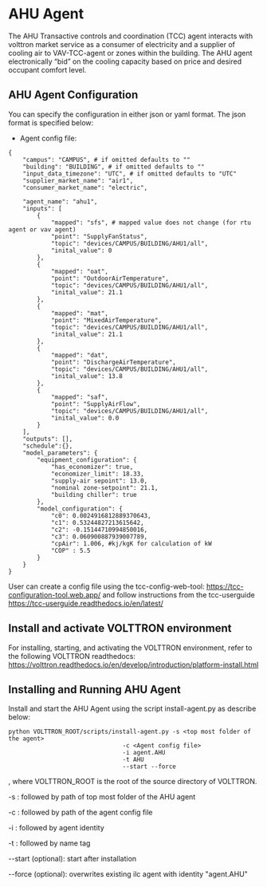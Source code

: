 # AHU Agent

The AHU Transactive controls and coordination (TCC) agent interacts with volttron market service
as a consumer of electricity and a supplier of cooling air to VAV-TCC-agent or zones within the building.
The AHU agent electronically “bid” on the cooling capacity based on price and desired occupant
comfort level.


## AHU Agent Configuration

You can specify the configuration in either json or yaml format. The json format is specified below:

* Agent config file:

````
{
    "campus": "CAMPUS", # if omitted defaults to ""
    "building": "BUILDING", # if omitted defaults to ""
    "input_data_timezone": "UTC", # if omitted defaults to "UTC"
    "supplier_market_name": "air1",
	"consumer_market_name": "electric",

    "agent_name": "ahu1",
    "inputs": [
        {
            "mapped": "sfs", # mapped value does not change (for rtu agent or vav agent)
            "point": "SupplyFanStatus",
            "topic": "devices/CAMPUS/BUILDING/AHU1/all",
            "inital_value": 0
        },
        {
            "mapped": "oat",
            "point": "OutdoorAirTemperature",
            "topic": "devices/CAMPUS/BUILDING/AHU1/all",
            "inital_value": 21.1
        },
        {
            "mapped": "mat",
            "point": "MixedAirTemperature",
            "topic": "devices/CAMPUS/BUILDING/AHU1/all",
            "inital_value": 21.1
        },
        {
            "mapped": "dat",
            "point": "DischargeAirTemperature",
            "topic": "devices/CAMPUS/BUILDING/AHU1/all",
            "inital_value": 13.8
        },
        {
            "mapped": "saf",
            "point": "SupplyAirFlow",
            "topic": "devices/CAMPUS/BUILDING/AHU1/all",
            "inital_value": 0.0
        }
    ],
    "outputs": [],
    "schedule":{},
    "model_parameters": {
        "equipment_configuration": {
            "has_economizer": true,
            "economizer_limit": 18.33,
            "supply-air sepoint": 13.0,
            "nominal zone-setpoint": 21.1,
            "building chiller": true
        },
        "model_configuration": {
            "c0": 0.0024916812889370643,
            "c1": 0.53244827213615642,
            "c2": -0.15144710994850016,
            "c3": 0.060900887939007789,
            "cpAir": 1.006, #kj/kgK for calculation of kW
            "COP" : 5.5
        }
    }
}
````

User can create a config file using the tcc-config-web-tool: https://tcc-configuration-tool.web.app/
and follow instructions from the tcc-userguide https://tcc-userguide.readthedocs.io/en/latest/

## Install and activate VOLTTRON environment
For installing, starting, and activating the VOLTTRON environment, refer to the following VOLTTRON readthedocs: 
https://volttron.readthedocs.io/en/develop/introduction/platform-install.html

## Installing and Running AHU Agent
Install and start the AHU Agent using the script install-agent.py as describe below:

```
python VOLTTRON_ROOT/scripts/install-agent.py -s <top most folder of the agent> 
                                -c <Agent config file>
                                -i agent.AHU
                                -t AHU
                                --start --force
```
, where VOLTTRON_ROOT is the root of the source directory of VOLTTRON.

-s : followed by path of top most folder of the AHU agent

-c : followed by path of the agent config file

-i : followed by agent identity

-t : followed by name tag
 
--start (optional): start after installation

--force (optional): overwrites existing ilc agent with identity "agent.AHU" 

